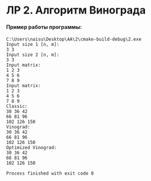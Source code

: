   # ЛР 2. Алгоритм Винограда
  
 #### Пример работы программы:
```
C:\Users\naisu\Desktop\AA\2\cmake-build-debug\2.exe
Input size 1 [n, m]:
3 3
Input size 2 [n, m]:
3 3
Input matrix:
1 2 3
4 5 6
7 8 9
Input matrix:
1 2 3
4 5 6
7 8 9
Classic:
30 36 42
66 81 96
102 126 150
Vinograd:
30 36 42
66 81 96
102 126 150
Optimized Vinograd:
30 36 42
66 81 96
102 126 150

Process finished with exit code 0
```
